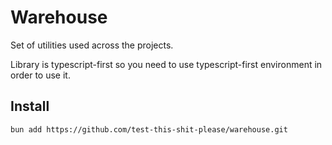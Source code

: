 # Warehouse
Set of utilities used across the projects.

Library is typescript-first so you need to use typescript-first environment in order to use it.

## Install

```bash
bun add https://github.com/test-this-shit-please/warehouse.git
```
